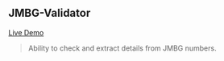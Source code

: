## JMBG-Validator

[Live Demo](https://jmbg-validator-maya.netlify.app/)
> Ability to check and extract details from JMBG numbers.</br>

